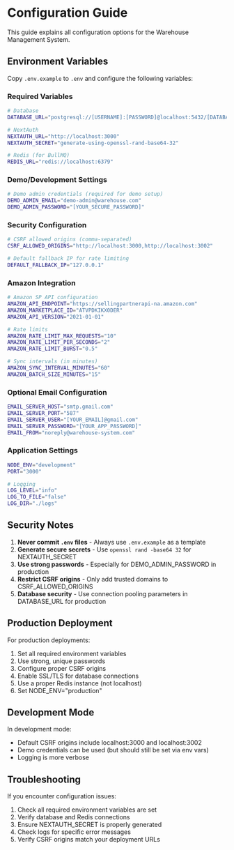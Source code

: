 # Configuration Guide

This guide explains all configuration options for the Warehouse Management System.

## Environment Variables

Copy `.env.example` to `.env` and configure the following variables:

### Required Variables

```bash
# Database
DATABASE_URL="postgresql://[USERNAME]:[PASSWORD]@localhost:5432/[DATABASE_NAME]?schema=public"

# NextAuth
NEXTAUTH_URL="http://localhost:3000"
NEXTAUTH_SECRET="generate-using-openssl-rand-base64-32"

# Redis (for BullMQ)
REDIS_URL="redis://localhost:6379"
```

### Demo/Development Settings

```bash
# Demo admin credentials (required for demo setup)
DEMO_ADMIN_EMAIL="demo-admin@warehouse.com"
DEMO_ADMIN_PASSWORD="[YOUR_SECURE_PASSWORD]"
```

### Security Configuration

```bash
# CSRF allowed origins (comma-separated)
CSRF_ALLOWED_ORIGINS="http://localhost:3000,http://localhost:3002"

# Default fallback IP for rate limiting
DEFAULT_FALLBACK_IP="127.0.0.1"
```

### Amazon Integration

```bash
# Amazon SP API configuration
AMAZON_API_ENDPOINT="https://sellingpartnerapi-na.amazon.com"
AMAZON_MARKETPLACE_ID="ATVPDKIKX0DER"
AMAZON_API_VERSION="2021-01-01"

# Rate limits
AMAZON_RATE_LIMIT_MAX_REQUESTS="10"
AMAZON_RATE_LIMIT_PER_SECONDS="2"
AMAZON_RATE_LIMIT_BURST="0.5"

# Sync intervals (in minutes)
AMAZON_SYNC_INTERVAL_MINUTES="60"
AMAZON_BATCH_SIZE_MINUTES="15"
```

### Optional Email Configuration

```bash
EMAIL_SERVER_HOST="smtp.gmail.com"
EMAIL_SERVER_PORT="587"
EMAIL_SERVER_USER="[YOUR_EMAIL]@gmail.com"
EMAIL_SERVER_PASSWORD="[YOUR_APP_PASSWORD]"
EMAIL_FROM="noreply@warehouse-system.com"
```

### Application Settings

```bash
NODE_ENV="development"
PORT="3000"

# Logging
LOG_LEVEL="info"
LOG_TO_FILE="false"
LOG_DIR="./logs"
```

## Security Notes

1. **Never commit `.env` files** - Always use `.env.example` as a template
2. **Generate secure secrets** - Use `openssl rand -base64 32` for NEXTAUTH_SECRET
3. **Use strong passwords** - Especially for DEMO_ADMIN_PASSWORD in production
4. **Restrict CSRF origins** - Only add trusted domains to CSRF_ALLOWED_ORIGINS
5. **Database security** - Use connection pooling parameters in DATABASE_URL for production

## Production Deployment

For production deployments:

1. Set all required environment variables
2. Use strong, unique passwords
3. Configure proper CSRF origins
4. Enable SSL/TLS for database connections
5. Use a proper Redis instance (not localhost)
6. Set NODE_ENV="production"

## Development Mode

In development mode:
- Default CSRF origins include localhost:3000 and localhost:3002
- Demo credentials can be used (but should still be set via env vars)
- Logging is more verbose

## Troubleshooting

If you encounter configuration issues:

1. Check all required environment variables are set
2. Verify database and Redis connections
3. Ensure NEXTAUTH_SECRET is properly generated
4. Check logs for specific error messages
5. Verify CSRF origins match your deployment URLs